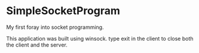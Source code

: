 # SimpleSocketProgram
My first foray into socket programming.

This application was built using winsock.
type exit in the client to close both the client and the server.
